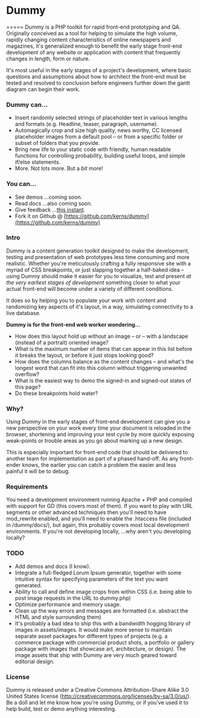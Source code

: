# Dummy
=====
Dummy is a PHP toolkit for rapid front-end prototyping and QA. Originally conceived as a tool for helping to simulate the high volume, rapidly changing content characteristics of online newspapers and magazines, it's generalized enough to benefit the early stage front-end development of any website or application with content that frequently changes in length, form or nature.

It's most useful in the early stages of a project's development, where basic questions and assumptions about how to architect the front-end must be tested and resolved to conclusion before engineers further down the gantt diagram can begin their work.

### Dummy can…
+ Insert randomly selected strings of placeholder text in various lengths and formats (e.g. Headline, teaser, paragraph, username).
+ Automagically crop and size high quality, news worthy, CC licensed placeholder images from a default pool – or from a specific folder or subset of folders that you provide.
+ Bring new life to your static code with friendly, human readable functions for controlling probability, building useful loops, and simple if/else statements.
+ More. Not lots more. But a _bit_ more!

### You can…
+ See demos …coming soon.
+ Read docs …also coming soon.
+ Give feedback …[this instant](http://twitter.com/kerns).
+ Fork it on Github @ [https://github.com/kerns/dummy](https://github.com/kerns/dummy)

### Intro
Dummy is a content generation toolkit designed to make the development, testing and presentation of web prototypes less time consuming and more realistic. Whether you're meticulously crafting a fully responsive site with a myriad of CSS breakpoints, or just slapping together a half-baked idea – using Dummy should make it easier for you to visualize, test and present _at the very earliest stages of development_ something closer to what your actual front-end will become under a variety of different conditions.

It does so by helping you to populate your work with content and randomizing key aspects of it's layout, in a way, simulating connectivity to a live database.

**Dummy is for the front-end web worker wondering…**

+ How does this layout hold up without an image – or – with a landscape (instead of a portrait) oriented image?
+ What is the maximum number of items that can appear in this list before it breaks the layout, or before it just stops looking good?
+ How does the columns balance as the content changes – and what's the longest word that can fit into this column without triggering unwanted overflow?
+ What is the easiest way to demo the signed-in and signed-out states of this page?
+ Do these breakpoints hold water?

### Why?
Using Dummy in the early stages of front-end development can give you a new perspective on your work every time your document is reloaded in the browser, shortening and improving your test cycle by more quickly exposing weak-points or trouble areas as you go about marking up a new design.

This is especially important for front-end code that should be delivered to another team for implementation as part of a phased hand-off. As any front-ender knows, the earlier you can catch a problem the easier and less painful it will be to debug.

### Requirements
You need a development environment running Apache + PHP and compiled with support for GD (this covers most of them). If you want to play with URL segments or other advanced techniques then you'll need to have mod_rewrite enabled, and you'll need to enable the .htaccess file (included in /dummy/docs/), but again, this probably covers most local development environments. If you're not developing locally, …why aren't you developing locally?

### TODO
+ Add demos and docs (I know).
+ Integrate a full-fledged Lorum Ipsum generator, together with some intuitive syntax for specifying parameters of the text you want generated.
+ Ability to call and define image crops from within CSS (i.e. being able to post image requests in the URL to dummy.php)
+ Optimize performance and memory usage.
+ Clean up the way errors and messages are formatted (i.e. abstract the HTML and style surrounding them)
+ It's probably a bad idea to ship this with a bandwidth hogging library of images in assets/images. It would make more sense to maintain separate asset packages for different types of projects (e.g. a commerce package with commercial product shots, a portfolio or gallery package with images that showcase art, architecture, or design). The image assets that ship with Dummy are very much geared toward editorial design.

### License
Dummy is released under a Creative Commons Attribution-Share Alike 3.0 United States license (http://creativecommons.org/licenses/by-sa/3.0/us/). Be a doll and let me know how you're using Dummy, or if you've used it to help build, test or demo anything interesting.